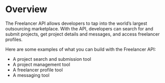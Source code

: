 # Overview

The Freelancer API allows developers to tap into the world’s largest outsourcing marketplace. With the API, developers can search for and submit projects, get project details and messages, and access freelancer profiles.

Here are some examples of what you can build with the Freelancer API:

- A project search and submission tool
- A project management tool
- A freelancer profile tool
- A messaging tool
